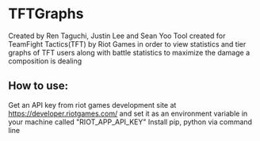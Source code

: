 # TFTGraphs
Created by Ren Taguchi, Justin Lee and Sean Yoo
Tool created for TeamFight Tactics(TFT) by Riot Games in order to view statistics and tier graphs of TFT users along with battle statistics to maximize the damage a composition is dealing
## How to use:
Get an API key from riot games development site at https://developer.riotgames.com/ and set it as an environment variable in your machine called "RIOT_APP_API_KEY"
Install pip, python via command line
